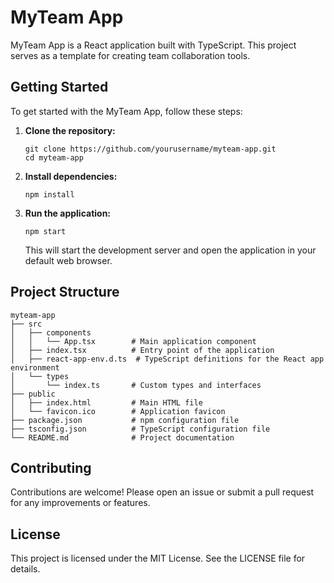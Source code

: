 # MyTeam App

MyTeam App is a React application built with TypeScript. This project serves as a template for creating team collaboration tools.

## Getting Started

To get started with the MyTeam App, follow these steps:

1. **Clone the repository:**
   ```
   git clone https://github.com/yourusername/myteam-app.git
   cd myteam-app
   ```

2. **Install dependencies:**
   ```
   npm install
   ```

3. **Run the application:**
   ```
   npm start
   ```

   This will start the development server and open the application in your default web browser.

## Project Structure

```
myteam-app
├── src
│   ├── components
│   │   └── App.tsx        # Main application component
│   ├── index.tsx          # Entry point of the application
│   ├── react-app-env.d.ts  # TypeScript definitions for the React app environment
│   └── types
│       └── index.ts       # Custom types and interfaces
├── public
│   ├── index.html         # Main HTML file
│   └── favicon.ico        # Application favicon
├── package.json           # npm configuration file
├── tsconfig.json          # TypeScript configuration file
└── README.md              # Project documentation
```

## Contributing

Contributions are welcome! Please open an issue or submit a pull request for any improvements or features.

## License

This project is licensed under the MIT License. See the LICENSE file for details.